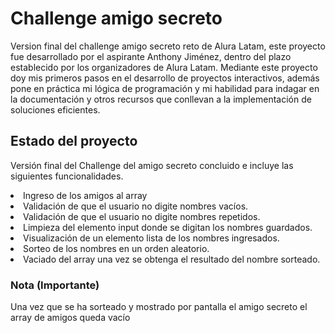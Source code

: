# Challenge amigo secreto
Version final del challenge amigo secreto reto de Alura Latam, este proyecto fue desarrollado por el aspirante Anthony Jiménez, dentro del plazo establecido por los organizadores de Alura Latam. Mediante este proyecto doy mis primeros pasos en el desarrollo de proyectos interactivos, además pone en práctica mi lógica de programación y mi habilidad para indagar en la documentación y otros recursos que conllevan a la implementación de soluciones eficientes.
<h2>Estado del proyecto</h2>
<p>
    Versión final del Challenge del amigo secreto concluido e incluye las siguientes funcionalidades.
    <li>Ingreso de los amigos al array</li>
    <li>Validación de que el usuario no digite nombres vacíos.</li>
    <li>Validación de que el usuario no digite nombres repetidos.</li>
    <li>Limpieza del elemento input donde se digitan los nombres guardados.</li>
    <li>Visualización de un elemento lista de los nombres ingresados.</li>
    <li>Sorteo de los nombres en un orden aleatorio.</li>
    <li>Vaciado del array una vez se obtenga el resultado del nombre sorteado.</li>
<p>
<p>
<h3>Nota (Importante)</h3>
    Una vez que se ha sorteado y mostrado por pantalla el amigo secreto el array de amigos queda vacío
</p>